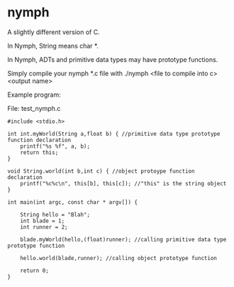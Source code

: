 # nymph
A slightly different version of C.


In Nymph, String means char \*.

In Nymph, ADTs and primitive data types may have prototype functions.


Simply compile your nymph \*.c file with ./nymph \<file to compile into c\> \<output name\>

Example program:

File: test_nymph.c

    #include <stdio.h>

    int int.myWorld(String a,float b) { //primitive data type prototype function declaration
        printf("%s %f", a, b);
        return this;
    }

    void String.world(int b,int c) { //object protoype function declaration
        printf("%c%c\n", this[b], this[c]); //"this" is the string object
    }

    int main(int argc, const char * argv[]) {

        String hello = "Blah";
        int blade = 1;
        int runner = 2;

        blade.myWorld(hello,(float)runner); //calling primitive data type prototype function

        hello.world(blade,runner); //calling object prototype function

        return 0;
    }
